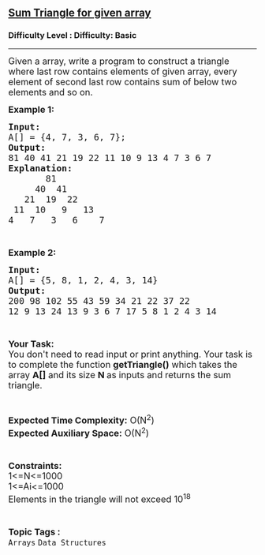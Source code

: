 <h2><a href="https://www.geeksforgeeks.org/problems/sum-triangle-for-given-array1159/1?page=1&sortBy=difficulty">Sum Triangle for given array</a></h2><h3>Difficulty Level : Difficulty: Basic</h3><hr><div class="problems_problem_content__Xm_eO"><p><span style="font-size:18px">Given a array, write a program to construct a triangle where last row contains elements of given array, every element of second last row contains sum of below two elements and so on.</span></p>

<p><span style="font-size:18px"><strong>Example 1:</strong></span></p>

<pre><span style="font-size:18px"><strong>Input:</strong>
A[] = {4, 7, 3, 6, 7};
<strong>Output:</strong>
81 40 41 21 19 22 11 10 9 13 4 7 3 6 7
<strong>Explanation:</strong>
       81
     40  41
   21  19  22
 11  10   9   13
4   7   3   6    7 </span></pre>

<p>&nbsp;</p>

<p><span style="font-size:18px"><strong>Example 2:</strong></span></p>

<pre><span style="font-size:18px"><strong>Input:</strong>
A[] = {5, 8, 1, 2, 4, 3, 14}
<strong>Output:</strong>
200 98 102 55 43 59 34 21 22 37 22
12 9 13 24 13 9 3 6 7 17 5 8 1 2 4 3 14 </span></pre>

<p>&nbsp;</p>

<p><span style="font-size:18px"><strong>Your Task:&nbsp;&nbsp;</strong><br>
You don't need to read input or print anything. Your task is to complete the function&nbsp;<strong>getTriangle()</strong>&nbsp;which takes the array <strong>A[]</strong> and its size <strong>N</strong><strong> </strong>as inputs and returns the sum triangle.</span></p>

<p>&nbsp;</p>

<p><span style="font-size:18px"><strong>Expected Time Complexity:</strong> O(N<sup>2</sup>)<br>
<strong>Expected Auxiliary Space:</strong> O(N<sup>2</sup>)</span></p>

<p>&nbsp;</p>

<p><span style="font-size:18px"><strong>Constraints:</strong><br>
1&lt;=N&lt;=1000<br>
1&lt;=Ai&lt;=1000<br>
Elements in the triangle will not exceed 10<sup>18</sup></span></p>
</div><br><p><span style=font-size:18px><strong>Topic Tags : </strong><br><code>Arrays</code>&nbsp;<code>Data Structures</code>&nbsp;